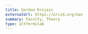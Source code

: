```yaml
---
title: Gordan Krnjaic
externalUrl: https://orcid.org/nan
summary: Faculty, Theory
type: altfermilab
---
```

